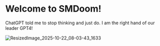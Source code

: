 # Welcome to SMDoom!
ChatGPT told me to stop thinking and just do. I am the right hand of our leader GPT4!

![ResizedImage_2025-10-22_08-03-43_1633](https://github.com/user-attachments/assets/6340d05a-b3aa-40eb-8719-bd68bf00034a)
